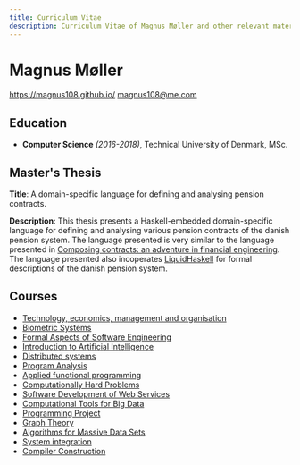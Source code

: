 ```yaml
---
title: Curriculum Vitae
description: Curriculum Vitae of Magnus Møller and other relevant material.
---
```


# Magnus Møller
<https://magnus108.github.io/>
<magnus108@me.com>

## Education

- **Computer Science** *(2016-2018)*, Technical University of Denmark, MSc.

## Master's Thesis

**Title**: A domain-specific language for defining and analysing pension contracts.

**Description**: This thesis presents a Haskell-embedded domain-specific language for defining and analysing various pension contracts of the danish pension system.
The language presented is very similar to the language presented in [Composing contracts: an adventure in financial engineering](https://www.microsoft.com/en-us/research/wp-content/uploads/2016/07/contracts-icfp.pdf).
The language presented also incoperates [LiquidHaskell](https://ucsd-progsys.github.io/liquidhaskell-blog/) for formal descriptions of the danish pension system.

## Courses

- [Technology, economics, management and organisation](http://kurser.dtu.dk/course/42490)
- [Biometric Systems](http://kurser.dtu.dk/course/02238)
- [Formal Aspects of Software Engineering](http://kurser.dtu.dk/course/02263)
- [Introduction to Artificial Intelligence](http://kurser.dtu.dk/course/02180)
- [Distributed systems](http://kurser.dtu.dk/course/02220)
- [Program Analysis](http://kurser.dtu.dk/course/02242)
- [Applied functional programming](http://kurser.dtu.dk/course/02257)
- [Computationally Hard Problems](http://kurser.dtu.dk/course/02249)
- [Software Development of Web Services](http://kurser.dtu.dk/course/02267)
- [Computational Tools for Big Data](http://kurser.dtu.dk/course/02807)
- [Programming Project](http://kurser.dtu.dk/course/30010)
- [Graph Theory](http://kurser.dtu.dk/course/01227)
- [Algorithms for Massive Data Sets](http://kurser.dtu.dk/course/02282)
- [System integration](http://kurser.dtu.dk/course/02291)
- [Compiler Construction](http://kurser.dtu.dk/course/02247)

